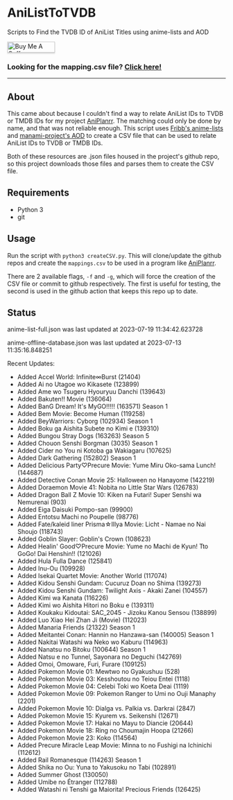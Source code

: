 # AniListToTVDB
Scripts to Find the TVDB ID of AniList Titles using anime-lists and AOD

<a href="https://www.buymeacoffee.com/noggl" target="_blank"><img src="https://www.buymeacoffee.com/assets/img/custom_images/orange_img.png" alt="Buy Me A Coffee" style="height: 25px !important;width: 110px !important;box-shadow: 0px 3px 2px 0px rgba(190, 190, 190, 0.5) !important;-webkit-box-shadow: 0px 3px 2px 0px rgba(190, 190, 190, 0.5) !important;" ></a>
### **Looking for the mapping.csv file? [Click here!](https://raw.githubusercontent.com/noggl/AniListToTVDB/main/mapping.csv)**
------------------------
## About
This came about because I couldn't find a way to relate AniList IDs to TVDB or TMDB IDs for my project [AniPlanrr](https://github.com/noggl/AniPlanrr). The matching could only be done by name, and that was not reliable enough. This script uses [Fribb's anime-lists](https://github.com/Fribb/anime-lists) and [manami-project's AOD](https://github.com/manami-project/anime-offline-database) to create a CSV file that can be used to relate AniList IDs to TVDB or TMDB IDs.

Both of these resources are .json files housed in the project's github repo, so this project downloads those files and parses them to create the CSV file.

## Requirements
- Python 3
- git

## Usage

Run the script with `python3 createCSV.py`. This will clone/update the github repos and create the `mappings.csv` to be used in a program like [AniPlanrr](https://github.com/noggl/AniPlanrr).

There are 2 available flags, `-f` and `-g`, which will force the creation of the CSV file or commit to github respectively. The first is useful for testing, the second is used in the github action that keeps this repo up to date.

## Status
anime-list-full.json was last updated at 2023-07-19 11:34:42.623728

anime-offline-database.json was last updated at 2023-07-13 11:35:16.848251



Recent Updates:

- Added Accel World: Infinite∞Burst (21404)
- Added Ai no Utagoe wo Kikasete (123899)
- Added Ame wo Tsugeru Hyouryuu Danchi (139643)
- Added Bakuten!! Movie (136064)
- Added BanG Dream! It's MyGO!!!!! (163571) Season 1
- Added Bem Movie: Become Human (119258)
- Added BeyWarriors: Cyborg (102934) Season 1
- Added Boku ga Aishita Subete no Kimi e (139310)
- Added Bungou Stray Dogs (163263) Season 5
- Added Chouon Senshi Borgman (3035) Season 1
- Added Cider no You ni Kotoba ga Wakiagaru (107625)
- Added Dark Gathering (152802) Season 1
- Added Delicious Party♡Precure Movie: Yume Miru Oko-sama Lunch! (144687)
- Added Detective Conan Movie 25: Halloween no Hanayome (142219)
- Added Doraemon Movie 41: Nobita no Little Star Wars (126783)
- Added Dragon Ball Z Movie 10: Kiken na Futari! Super Senshi wa Nemurenai (903)
- Added Eiga Daisuki Pompo-san (99900)
- Added Entotsu Machi no Poupelle (98776)
- Added Fate/kaleid liner Prisma☆Illya Movie: Licht - Namae no Nai Shoujo (118743)
- Added Goblin Slayer: Goblin's Crown (108623)
- Added Healin' Good♡Precure Movie: Yume no Machi de Kyun! Tto GoGo! Dai Henshin!! (121026)
- Added Hula Fulla Dance (125841)
- Added Inu-Ou (109928)
- Added Isekai Quartet Movie: Another World (117074)
- Added Kidou Senshi Gundam: Cucuruz Doan no Shima (139273)
- Added Kidou Senshi Gundam: Twilight Axis - Akaki Zanei (104557)
- Added Kimi wa Kanata (116226)
- Added Kimi wo Aishita Hitori no Boku e (139311)
- Added Koukaku Kidoutai: SAC_2045 - Jizoku Kanou Sensou (138899)
- Added Luo Xiao Hei Zhan Ji (Movie) (112023)
- Added Manaria Friends (21322) Season 1
- Added Meitantei Conan: Hannin no Hanzawa-san (140005) Season 1
- Added Nakitai Watashi wa Neko wo Kaburu (114963)
- Added Nanatsu no Bitoku (100644) Season 1
- Added Natsu e no Tunnel, Sayonara no Deguchi (142769)
- Added Omoi, Omoware, Furi, Furare (109125)
- Added Pokemon Movie 01: Mewtwo no Gyakushuu (528)
- Added Pokemon Movie 03: Kesshoutou no Teiou Entei (1118)
- Added Pokemon Movie 04: Celebi Toki wo Koeta Deai (1119)
- Added Pokemon Movie 09: Pokemon Ranger to Umi no Ouji Manaphy (2201)
- Added Pokemon Movie 10: Dialga vs. Palkia vs. Darkrai (2847)
- Added Pokemon Movie 15: Kyurem vs. Seikenshi (12671)
- Added Pokemon Movie 17: Hakai no Mayu to Diancie (20644)
- Added Pokemon Movie 18: Ring no Choumajin Hoopa (21266)
- Added Pokemon Movie 23: Koko (114564)
- Added Precure Miracle Leap Movie: Minna to no Fushigi na Ichinichi (112612)
- Added Rail Romanesque (114263) Season 1
- Added Shika no Ou: Yuna to Yakusoku no Tabi (102891)
- Added Summer Ghost (130050)
- Added Umibe no Étranger (112788)
- Added Watashi ni Tenshi ga Maiorita! Precious Friends (126425)
